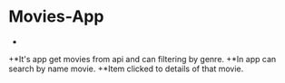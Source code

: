 # Movies-App
+
+*It's app get movies from api and can filtering by genre. 
+*In app can search by name movie.
+*Item clicked to details of that movie.

